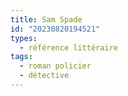 ```yaml
---
title: Sam Spade
id: "20230820194521"
types:
  - référence littéraire
tags:
  - roman policier
  - détective
---
```


